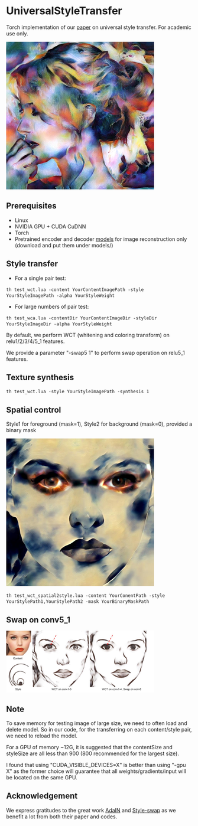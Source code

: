 # UniversalStyleTransfer
Torch implementation of our [paper](https://arxiv.org/pdf/1705.08086.pdf) on universal style transfer. For academic use only.

<img src='output/028_stylized_by_woman-with-hat-matisse_alpha_60.jpg' width=400>

## Prerequisites

- Linux
- NVIDIA GPU + CUDA CuDNN
- Torch 
- Pretrained encoder and decoder [models](https://drive.google.com/open?id=0B8_MZ8a8aoSeWm9HSTdXNE9Eejg) for image reconstruction only (download and put them under models/)

## Style transfer

- For a single pair test:

```
th test_wct.lua -content YourContentImagePath -style YourStyleImagePath -alpha YourStyleWeight
```

- For large numbers of pair test:

```
th test_wca.lua -contentDir YourContentImageDir -styleDir YourStyleImageDir -alpha YourStyleWeight
```

By default, we perform WCT (whitening and coloring transform) on relu1/2/3/4/5_1 features. 

We provide a parameter "-swap5 1" to perform swap operation on relu5_1 features. 

## Texture synthesis

```
th test_wct.lua -style YourStyleImagePath -synthesis 1 
```


## Spatial control

Style1 for foreground (mask=1), Style2 for background (mask=0), provided a binary mask

<img src='output/04_stylized_alpha_60.jpg' width=400>

```
th test_wct_spatial2style.lua -content YourConentPath -style YourStylePath1,YourStylePath2 -mask YourBinaryMaskPath
```

## Swap on conv5_1

<img src='figs/p1.jpg' width=400>


## Note

To save memory for testing image of large size, we need to often load and delete model. So in our code, for the transferring on each content/style pair, we need to reload the model.

For a GPU of memory ~12G, it is suggested that the contentSize and styleSize are all less than 900 (800 recommended for the largest size).

I found that using "CUDA_VISIBLE_DEVICES=X" is better than using "-gpu X" as the former choice will guarantee that all weights/gradients/input will be located on the same GPU.

## Acknowledgement

We express gratitudes to the great work [AdaIN](https://github.com/xunhuang1995/AdaIN-style) and [Style-swap](https://github.com/rtqichen/style-swap) as we benefit a lot from both their paper and codes.
